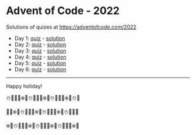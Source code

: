 # Advent of Code - 2022

Solutions of quizes at <https://adventofcode.com/2022>

- Day 1: [quiz](https://adventofcode.com/2022/day/1) - [solution](1)
- Day 2: [quiz](https://adventofcode.com/2022/day/2) - [solution](2)
- Day 3: [quiz](https://adventofcode.com/2022/day/3) - [solution](3)
- Day 4: [quiz](https://adventofcode.com/2022/day/4) - [solution](4)
- Day 5: [quiz](https://adventofcode.com/2022/day/5) - [solution](5)
- Day 6: [quiz](https://adventofcode.com/2022/day/6) - [solution](6)

---

Happy holiday!

☃️🎄🎅🍪❄️🎁☃️🎄🎅🍪❄️🎁☃️🎄🎅🍪❄️🎁☃️🎄

🎅🍪❄️🎁☃️🎄🎅🍪❄️🎁☃️🎄🎅🍪❄️🎁☃️🎄🎅🍪

❄️🎁☃️🎄🎅🍪❄️🎁☃️🎄🎅🍪❄️🎁☃️🎄🎅🍪❄️🎁
